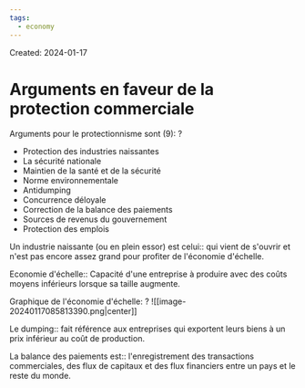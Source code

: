 ```yaml
---
tags:
  - economy
---
```

Created: 2024-01-17

# Arguments en faveur de la protection commerciale

Arguments pour le protectionnisme sont (9):
?
- Protection des industries naissantes
- La sécurité nationale
- Maintien de la santé et de la sécurité
- Norme environnementale
- Antidumping
- Concurrence déloyale
- Correction de la balance des paiements
- Sources de revenus du gouvernement
- Protection des emplois
<!--SR:!2024-01-31,6,210-->


Un industrie naissante (ou en plein essor) est celui:: qui vient de s'ouvrir et n'est pas encore assez grand pour profiter de l'économie d'échelle.
<!--SR:!2024-01-29,9,250-->

Economie d'échelle:: Capacité d'une entreprise à produire avec des coûts moyens inférieurs lorsque sa taille augmente.
<!--SR:!2024-02-02,7,190-->

Graphique de l'économie d'échelle:
?
![[image-20240117085813390.png|center]]
<!--SR:!2024-01-27,7,250-->



Le dumping:: fait référence aux entreprises qui exportent leurs biens à un prix inférieur au coût de production.
<!--SR:!2024-02-01,7,210-->

La balance des paiements est:: l'enregistrement des transactions commerciales, des flux de capitaux et des flux financiers entre un pays et le reste du monde.
<!--SR:!2024-01-28,8,250-->